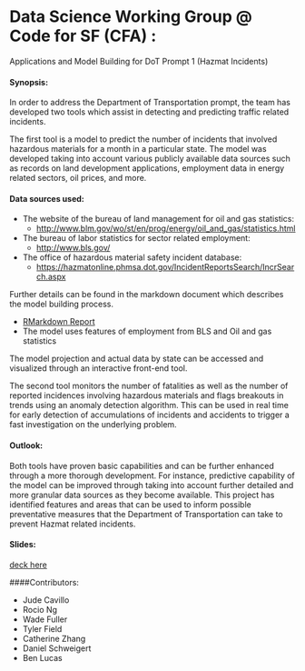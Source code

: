 Data Science Working Group @ Code for SF (CFA) : 
==================================================

Applications and Model Building for DoT Prompt 1 (Hazmat Incidents)

#### Synopsis:
In order to address the Department of Transportation prompt, the team has developed two tools which assist in detecting and predicting traffic related incidents.

The first tool is a model to predict the number of incidents that involved hazardous materials for a month in a particular state. The model was developed taking into account various publicly available data sources such as records on land development applications, employment data in energy related sectors, oil prices, and more.

#### Data sources used:
* The website of the bureau of land management for oil and gas statistics:
    * http://www.blm.gov/wo/st/en/prog/energy/oil_and_gas/statistics.html
* The bureau of labor statistics for sector related employment:
    * http://www.bls.gov/
* The office of hazardous material safety incident database:
    * https://hazmatonline.phmsa.dot.gov/IncidentReportsSearch/IncrSearch.aspx

Further details can be found in the markdown document which describes the model building process. 
* [RMarkdown Report](https://github.com/bayeshack2016/cfsf-datasci_dot-hazmat/blob/master/random_forest_v2.md)
* The model uses features of employment from BLS and Oil and gas statistics

The model projection and actual data by state can be accessed and visualized through an interactive front-end tool.

The second tool monitors the number of fatalities as well as the number of reported incidences involving hazardous materials and flags breakouts in trends using an anomaly detection algorithm.  This can be used in real time for early detection of accumulations of incidents and accidents to trigger a fast investigation on the underlying problem.

#### Outlook:
Both tools have proven basic capabilities and can be further enhanced through a more thorough development. For instance, predictive capability of the model can be improved through taking into account further detailed and more granular data sources as they become available. 
This project has identified features and areas that can be used to inform possible preventative measures that the Department of Transportation can take to prevent Hazmat related incidents.

#### Slides:
[deck here](https://docs.google.com/presentation/d/1NLu-EPu7V4t-kFzRtkmGbezqGhQ8USHMdY6Ua38E6wM/edit?usp=sharing)

####Contributors:

* Jude Cavillo 
* Rocio Ng
* Wade Fuller
* Tyler Field
* Catherine Zhang
* Daniel Schweigert
* Ben Lucas


